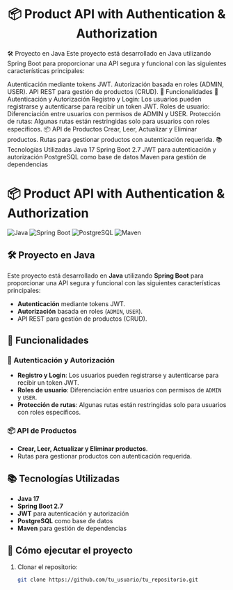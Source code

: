 <h1 align="center"> 📦 Product API with Authentication & Authorization </h1>

🛠️ Proyecto en Java
Este proyecto está desarrollado en Java utilizando Spring Boot para proporcionar una API segura y funcional con las siguientes características principales:

Autenticación mediante tokens JWT.
Autorización basada en roles (ADMIN, USER).
API REST para gestión de productos (CRUD).
🚀 Funcionalidades
🔐 Autenticación y Autorización
Registro y Login: Los usuarios pueden registrarse y autenticarse para recibir un token JWT.
Roles de usuario: Diferenciación entre usuarios con permisos de ADMIN y USER.
Protección de rutas: Algunas rutas están restringidas solo para usuarios con roles específicos.
📦 API de Productos
Crear, Leer, Actualizar y Eliminar productos.
Rutas para gestionar productos con autenticación requerida.
📚 Tecnologías Utilizadas
Java 17
Spring Boot 2.7
JWT para autenticación y autorización
PostgreSQL como base de datos
Maven para gestión de dependencias


# 📦 Product API with Authentication & Authorization

![Java](https://img.shields.io/badge/Java-17-blue.svg) ![Spring Boot](https://img.shields.io/badge/Spring%20Boot-2.7-green.svg) ![PostgreSQL](https://img.shields.io/badge/PostgreSQL-14-blue.svg) ![Maven](https://img.shields.io/badge/Maven-3.8.6-C71A36.svg)

## 🛠️ Proyecto en Java

Este proyecto está desarrollado en **Java** utilizando **Spring Boot** para proporcionar una API segura y funcional con las siguientes características principales:

- **Autenticación** mediante tokens JWT.
- **Autorización** basada en roles (`ADMIN`, `USER`).
- API REST para gestión de productos (CRUD).
  
## 🚀 Funcionalidades

### 🔐 Autenticación y Autorización
- **Registro y Login**: Los usuarios pueden registrarse y autenticarse para recibir un token JWT.
- **Roles de usuario**: Diferenciación entre usuarios con permisos de `ADMIN` y `USER`.
- **Protección de rutas**: Algunas rutas están restringidas solo para usuarios con roles específicos.

### 📦 API de Productos
- **Crear, Leer, Actualizar y Eliminar productos**.
- Rutas para gestionar productos con autenticación requerida.

## 📚 Tecnologías Utilizadas
- **Java 17**
- **Spring Boot 2.7**
- **JWT** para autenticación y autorización
- **PostgreSQL** como base de datos
- **Maven** para gestión de dependencias

## 🔧 Cómo ejecutar el proyecto

1. Clonar el repositorio:

   ```bash
   git clone https://github.com/tu_usuario/tu_repositorio.git
